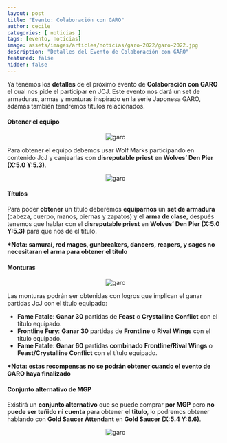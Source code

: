 ```yaml
---
layout: post
title: "Evento: Colaboración con GARO"
author: cecile
categories: [ noticias ]
tags: [evento, noticias]
image: assets/images/articles/noticias/garo-2022/garo-2022.jpg
description: "Detalles del Evento de Colaboración con GARO"
featured: false
hidden: false
---
```


Ya tenemos los **detalles** de el próximo evento de **Colaboración con GARO** el cual nos pide el participar en JCJ. Este evento nos dará un set de armaduras, armas y monturas inspirado en la serie Japonesa GARO, adamás también tendremos títulos relacionados.

#### Obtener el equipo

<p align="center"><img src="{{ site.baseurl }}/assets/images/articles/noticias/garo-2022/garo1.jpg" alt="garo"/></p>


Para obtener el equipo debemos usar Wolf Marks participando en contenido JcJ y canjearlas con **disreputable priest** en **Wolves’ Den Pier (X:5.0 Y:5.3)**.

<p align="center"><img src="{{ site.baseurl }}/assets/images/articles/noticias/garo-2022/garo2.png" alt="garo"/></p>

#### Títulos

Para poder **obtener** un título deberemos **equiparnos** un **set de armadura** (cabeza, cuerpo, manos, piernas y zapatos) y el **arma de clase**, después tenemos que hablar con el **disreputable priest** en **Wolves’ Den Pier (X:5.0 Y:5.3)** para que nos de el título.

**\*Nota:  samurai, red mages, gunbreakers, dancers, reapers, y sages no necesitaran el arma para obtener el título**

#### Monturas

<p align="center"><img src="{{ site.baseurl }}/assets/images/articles/noticias/garo-2022/garo3.jpg" alt="garo"/></p>

Las monturas podrán ser obtenidas con logros que implican el ganar partidas JcJ con el titulo equipado:

- **Fame Fatale**: **Ganar 30** partidas de **Feast** o **Crystalline Conflict** con el título equipado.
- **Frontline Fury**: **Ganar 30** partidas de **Frontline** o **Rival Wings** con el título equipado.
- **Fame Fatale**: **Ganar 60** partidas **combinado** **Frontline/Rival Wings** o **Feast/Crystalline Conflict** con el título equipado.

**\*Nota: estas recompensas no se podrán obtener cuando el evento de GARO haya finalizado**

#### Conjunto alternativo de MGP

Existirá un **conjunto alternativo** que se puede comprar **por MGP** pero **no puede ser teñido ni cuenta** para obtener el **titulo**, lo podremos obtener hablando con **Gold Saucer Attendant** en **Gold Saucer (X:5.4 Y:6.6)**.

<p align="center"><img src="{{ site.baseurl }}/assets/images/articles/noticias/garo-2022/garo4.png" alt="garo"/></p>